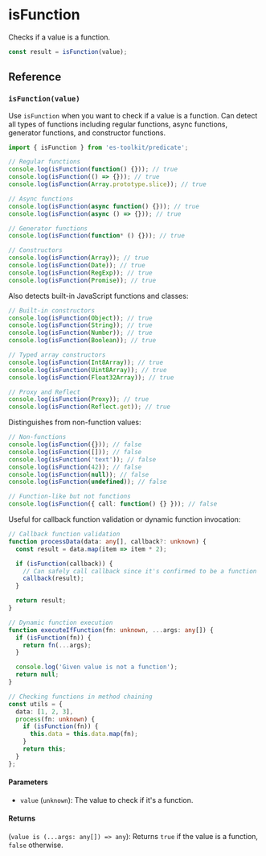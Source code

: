 # isFunction

Checks if a value is a function.

```typescript
const result = isFunction(value);
```

## Reference

### `isFunction(value)`

Use `isFunction` when you want to check if a value is a function. Can detect all types of functions including regular functions, async functions, generator functions, and constructor functions.

```typescript
import { isFunction } from 'es-toolkit/predicate';

// Regular functions
console.log(isFunction(function() {})); // true
console.log(isFunction(() => {})); // true
console.log(isFunction(Array.prototype.slice)); // true

// Async functions
console.log(isFunction(async function() {})); // true
console.log(isFunction(async () => {})); // true

// Generator functions
console.log(isFunction(function* () {})); // true

// Constructors
console.log(isFunction(Array)); // true
console.log(isFunction(Date)); // true
console.log(isFunction(RegExp)); // true
console.log(isFunction(Promise)); // true
```

Also detects built-in JavaScript functions and classes:

```typescript
// Built-in constructors
console.log(isFunction(Object)); // true
console.log(isFunction(String)); // true
console.log(isFunction(Number)); // true
console.log(isFunction(Boolean)); // true

// Typed array constructors
console.log(isFunction(Int8Array)); // true
console.log(isFunction(Uint8Array)); // true
console.log(isFunction(Float32Array)); // true

// Proxy and Reflect
console.log(isFunction(Proxy)); // true
console.log(isFunction(Reflect.get)); // true
```

Distinguishes from non-function values:

```typescript
// Non-functions
console.log(isFunction({})); // false
console.log(isFunction([])); // false
console.log(isFunction('text')); // false
console.log(isFunction(42)); // false
console.log(isFunction(null)); // false
console.log(isFunction(undefined)); // false

// Function-like but not functions
console.log(isFunction({ call: function() {} })); // false
```

Useful for callback function validation or dynamic function invocation:

```typescript
// Callback function validation
function processData(data: any[], callback?: unknown) {
  const result = data.map(item => item * 2);

  if (isFunction(callback)) {
    // Can safely call callback since it's confirmed to be a function
    callback(result);
  }

  return result;
}

// Dynamic function execution
function executeIfFunction(fn: unknown, ...args: any[]) {
  if (isFunction(fn)) {
    return fn(...args);
  }

  console.log('Given value is not a function');
  return null;
}

// Checking functions in method chaining
const utils = {
  data: [1, 2, 3],
  process(fn: unknown) {
    if (isFunction(fn)) {
      this.data = this.data.map(fn);
    }
    return this;
  }
};
```

#### Parameters

- `value` (`unknown`): The value to check if it's a function.

#### Returns

(`value is (...args: any[]) => any`): Returns `true` if the value is a function, `false` otherwise.
